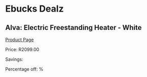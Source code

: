 
# Ebucks Dealz
## Alva: Electric Freestanding Heater - White
[Product Page](https://www.ebucks.com/web/shop/productSelected.do?prodId=492958983&catId=704982758)

Price: R2099.00

Savings: 

Percentage off: %
	